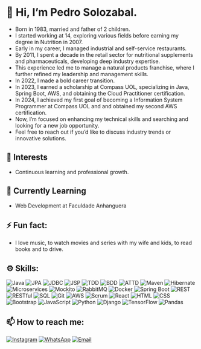 # 👋 Hi, I’m Pedro Solozabal. 
- Born in 1983, married and father of 2 children.
- I started working at 14, exploring various fields before earning my degree in Nutrition in 2007.
- Early in my career, I managed industrial and self-service restaurants.
- By 2011, I spent a decade in the retail sector for nutritional supplements and pharmaceuticals, developing deep industry expertise.
- This experience led me to manage a natural products franchise, where I further refined my leadership and management skills.
- In 2022, I made a bold career transition.
- In 2023, I earned a scholarship at Compass UOL, specializing in Java, Spring Boot, AWS, and obtaining the Cloud Practitioner certification.
- In 2024, I achieved my first goal of becoming a Information System Programmer at Compass UOL and and obtained my second AWS certification. 
- Now, I’m focused on enhancing my technical skills and searching and looking for a new job opportunity.
- Feel free to reach out if you’d like to discuss industry trends or innovative solutions.

## 👀 Interests
- Continuous learning and professional growth.

## 🌱 Currently Learning
- Web Development at Faculdade Anhanguera

## ⚡ Fun fact:
- I love music, to watch movies and series with my wife and kids, to read books and to drive.

## ⚙️ Skills:

![Java](https://img.shields.io/badge/Java-ED8B00?style=for-the-badge&logo=java&logoColor=white)
![JPA](https://img.shields.io/badge/JPA-ED8B00?style=for-the-badge&logo=java&logoColor=white)
![JDBC](https://img.shields.io/badge/JDBC-4479A1?style=for-the-badge&logo=java&logoColor=white)
![JSP](https://img.shields.io/badge/JSP-007396?style=for-the-badge&logo=java&logoColor=white)
![TDD](https://img.shields.io/badge/TDD-49A078?style=for-the-badge&logo=junit5&logoColor=white)
![BDD](https://img.shields.io/badge/BDD-0495D2?style=for-the-badge&logo=cucumber&logoColor=white)
![ATTD](https://img.shields.io/badge/ATDD-4E823D?style=for-the-badge&logo=selenium&logoColor=white)
![Maven](https://img.shields.io/badge/Maven-C71A36?style=for-the-badge&logo=apache-maven&logoColor=white)
![Hibernate](https://img.shields.io/badge/Hibernate-59666C?style=for-the-badge&logo=hibernate&logoColor=white)
![Microservices](https://img.shields.io/badge/Microservices-FF6F00?style=for-the-badge&logo=micros&logoColor=white)
![Mockito](https://img.shields.io/badge/Mockito-DC343B?style=for-the-badge&logo=mockito&logoColor=white)
![RabbitMQ](https://img.shields.io/badge/RabbitMQ-FF6600?style=for-the-badge&logo=rabbitmq&logoColor=white)
![Docker](https://img.shields.io/badge/Docker-2496ED?style=for-the-badge&logo=docker&logoColor=white)
![Spring Boot](https://img.shields.io/badge/Spring_Boot-6DB33F?style=for-the-badge&logo=spring-boot&logoColor=white)
![REST](https://img.shields.io/badge/REST-02569B?style=for-the-badge&logo=rest&logoColor=white)
![RESTful](https://img.shields.io/badge/RESTful-02569B?style=for-the-badge&logo=rest&logoColor=white)
![SQL](https://img.shields.io/badge/SQL-4479A1?style=for-the-badge&logo=postgresql&logoColor=white)
![Git](https://img.shields.io/badge/Git-F05032?style=for-the-badge&logo=git&logoColor=white)
![AWS](https://img.shields.io/badge/AWS-232F3E?style=for-the-badge&logo=amazon-aws&logoColor=white)
![Scrum](https://img.shields.io/badge/Scrum-6DB33F?style=for-the-badge&logo=adobe&logoColor=white)
![React](https://img.shields.io/badge/React-61DAFB?style=for-the-badge&logo=react&logoColor=white)
![HTML](https://img.shields.io/badge/HTML-E34F26?style=for-the-badge&logo=html5&logoColor=white)
![CSS](https://img.shields.io/badge/CSS-1572B6?style=for-the-badge&logo=css3&logoColor=white)
![Bootstrap](https://img.shields.io/badge/Bootstrap-563D7C?style=for-the-badge&logo=getbootstrap&logoColor=white) 
![JavaScript](https://img.shields.io/badge/JavaScript-F7DF1E?style=for-the-badge&logo=javascript&logoColor=black)
![Python](https://img.shields.io/badge/Python-3776AB?style=for-the-badge&logo=python&logoColor=white)
![Django](https://img.shields.io/badge/Django-092E20?style=for-the-badge&logo=django&logoColor=white)
![TensorFlow](https://img.shields.io/badge/TensorFlow-FF6F00?style=for-the-badge&logo=tensorflow&logoColor=white)
![Pandas](https://img.shields.io/badge/Pandas-150458?style=for-the-badge&logo=pandas&logoColor=white)

## 📫 How to reach me:
[![Instagram](https://img.shields.io/badge/Instagram-E4405F?style=for-the-badge&logo=instagram&logoColor=white)](https://www.instagram.com/pedrosolozabal)
[![WhatsApp](https://img.shields.io/badge/WhatsApp-25D366?style=for-the-badge&logo=whatsapp&logoColor=white)](https://wa.me/5562981589221)
[![Email](https://img.shields.io/badge/Email-D14836?style=for-the-badge&logo=gmail&logoColor=white)](mailto:contato@solozabal.com.br)
